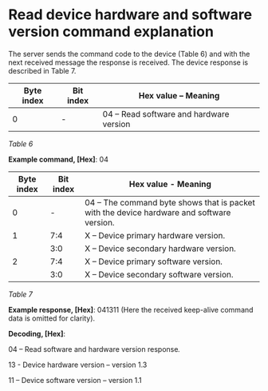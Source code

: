# Read device hardware and software version command explanation

The server sends the command code to the device (Table 6) and with the next received message the response is received. The device response is described in Table 7.

| Byte index | Bit index | Hex value – Meaning                     |
| ---------- | --------- | --------------------------------------- |
| 0          | -         | 04 – Read software and hardware version |

_Table 6_

**Example command, \[Hex]**: 04

| Byte index | Bit index | Hex value - Meaning                                                                       |
| ---------- | --------- | ----------------------------------------------------------------------------------------- |
| 0          | -         | 04 – The command byte shows that is packet with the device hardware and software version. |
| 1          | 7:4       | X – Device primary hardware version.                                                      |
|            | 3:0       | X – Device secondary hardware version.                                                    |
| 2          | 7:4       | X – Device primary software version.                                                      |
|            | 3:0       | X – Device secondary software version.                                                    |

_Table 7_

**Example response, \[Hex]**: 041311 (Here the received keep-alive command data is omitted for clarity).

**Decoding, \[Hex]**:

04 – Read software and hardware version respons&#x65;_._

13 - Device hardware version – version 1.3

11 – Device software version – version 1.1
